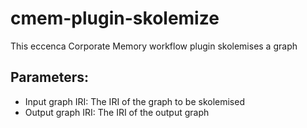 # cmem-plugin-skolemize

This eccenca Corporate Memory workflow plugin skolemises a graph

## Parameters:

- Input graph IRI: The IRI of the graph to be skolemised
- Output graph IRI: The IRI of the output graph

